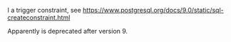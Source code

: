 I a trigger constraint, see https://www.postgresql.org/docs/9.0/static/sql-createconstraint.html

Apparently is deprecated after version 9.